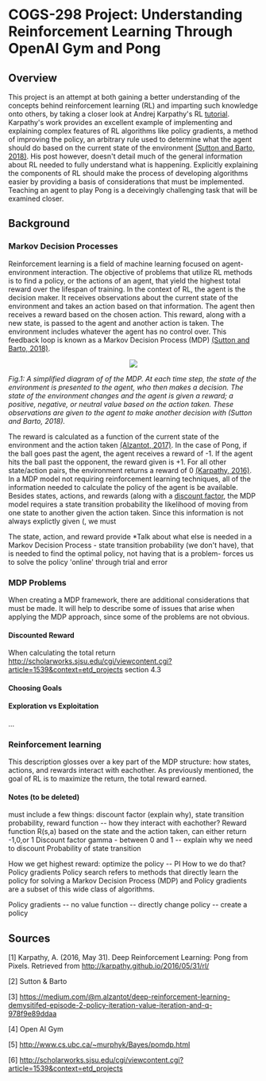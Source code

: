 # COGS-298 Project: Understanding Reinforcement Learning Through OpenAI Gym and Pong
## Overview
This project is an attempt at both gaining a better understanding of the concepts behind reinforcement learning (RL) and imparting such knowledge onto others, by taking a closer look at Andrej Karpathy's RL [tutorial](#sources). Karpathy's work provides an excellent example of implementing and explaining complex features of RL algorithms like policy gradients, a method of improving the policy, an arbitrary rule used to determine what the agent should do based on the current state of the environment [(Sutton and Barto, 2018)](#sources). His post however, doesn't detail much of the general information about RL needed to fully understand what is happening. Explicitly explaining the components of RL should make the process of developing algorithms easier by providing a basis of considerations that must be implemented. Teaching an agent to play Pong is a deceivingly challenging task that will be examined closer.

## Background

### Markov Decision Processes
Reinforcement learning is a field of machine learning focused on agent-environment interaction. The objective of problems that utilize RL methods is to find a policy, or the actions of an agent, that yield the highest total reward over the lifespan of training. In the context of RL, the agent is the decision maker. It receives observations about the current state of the environment and takes an action based on that information. The agent then receives a reward based on the chosen action. This reward, along with a new state, is passed to the agent and another action is taken. The environment includes whatever the agent has no control over. This feedback loop is known as a Markov Decision Process (MDP) [(Sutton and Barto, 2018)](#sources). 


<p align = center>
  <img src = figures/mdp.png>
  </p>
  
*Fig.1: A simplified diagram of of the MDP. At each time step, the state of the environment is presented to the agent, who then makes a decision. The state of the environment changes and the agent is given a reward; a positive, negative, or neutral value based on the action taken. These observations are given to the agent to make another decision with (Sutton and Barto, 2018).*




The reward is calculated as a function of the current state of the environment and the action taken [(Alzantot, 2017)](#sources).  In the case of Pong, if the ball goes past the agent, the agent receives a reward of -1. If the agent hits the ball past the opponent, the reward given is +1. For all other state/action pairs, the environment returns a reward of 0 [(Karpathy, 2016)](#sources). In a MDP model not requiring reinforcement learning techniques, all of the information needed to calculate the policy of the agent is be available. Besides states, actions, and rewards (along with a [discount factor](#discounted-reward), the MDP model requires a state transition probability the likelihood of moving from one state to another given the action taken. Since this information is not always explictly given (, we must    


The state, action, and reward provide 
*Talk about what else is needed in a Markov Decision Process - state transition probability (we don't have), that is needed to find the optimal policy, not having that is a problem- forces us to solve the policy 'online' through trial and error

### MDP Problems
When creating a MDP framework, there are additional considerations that must be made. It will help to describe some of issues that arise when applying the MDP approach, since some of the problems are not obvious.
#### Discounted Reward
When calculating the total return
http://scholarworks.sjsu.edu/cgi/viewcontent.cgi?article=1539&context=etd_projects section 4.3





#### Choosing Goals
#### Exploration vs Exploitation
...


### Reinforcement learning


This description glosses over a key part of the MDP structure: how  states, actions, and rewards interact with eachother. As previously mentioned, the goal of RL is to maximize the return, the total reward earned. 
#### Notes (to be deleted)
must include a few things: discount factor (explain why), state transition probability, reward function -- how they interact with eachother?
Reward function R(s,a) based on the state and the action taken, can either return -1,0,or 1
Discount factor gamma - between 0 and 1 -- explain why we need to discount
Probability of state transition

How we get highest reward: optimize the policy -- PI
How to we do that? Policy gradients
Policy search refers to methods that directly learn the policy for solving a Markov Decision Process (MDP) and Policy gradients are a subset of this wide class of algorithms.

Policy gradients -- no value function -- directly change policy -- create a policy 




## Sources
[1] Karpathy, A. (2016, May 31). Deep Reinforcement Learning: Pong from Pixels. Retrieved from http://karpathy.github.io/2016/05/31/rl/

[2] Sutton & Barto

[3] https://medium.com/@m.alzantot/deep-reinforcement-learning-demysitifed-episode-2-policy-iteration-value-iteration-and-q-978f9e89ddaa

[4] Open AI Gym

[5] http://www.cs.ubc.ca/~murphyk/Bayes/pomdp.html

[6] http://scholarworks.sjsu.edu/cgi/viewcontent.cgi?article=1539&context=etd_projects
